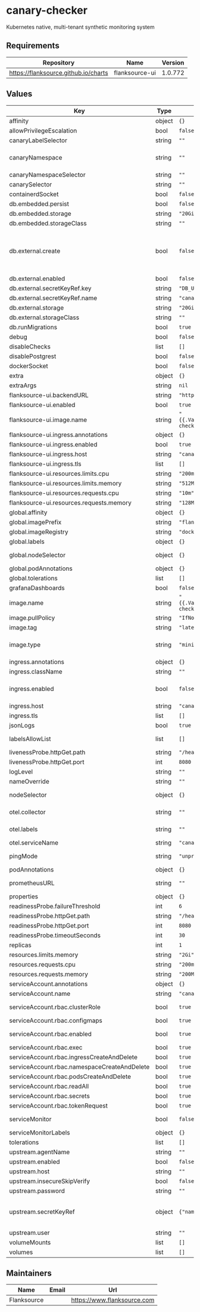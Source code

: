# canary-checker

Kubernetes native, multi-tenant synthetic monitoring system

## Requirements

| Repository | Name | Version |
|------------|------|---------|
| https://flanksource.github.io/charts | flanksource-ui | 1.0.772 |

## Values

| Key | Type | Default | Description |
|-----|------|---------|-------------|
| affinity | object | `{}` |  |
| allowPrivilegeEscalation | bool | `false` |  |
| canaryLabelSelector | string | `""` |  |
| canaryNamespace | string | `""` | restrict canary-checker to monitor single namespace for canaries. Leave blank to monitor all namespaces |
| canaryNamespaceSelector | string | `""` |  |
| canarySelector | string | `""` |  |
| containerdSocket | bool | `false` |  |
| db.embedded.persist | bool | `false` | persist the embedded DB with a PVC |
| db.embedded.storage | string | `"20Gi"` |  |
| db.embedded.storageClass | string | `""` |  |
| db.external.create | bool | `false` | If false and an existing connection must be specified under secretKeyRef If create=false, a prexisting secret containing the URI to an existing postgres database must be provided   The URI must be in the format `postgresql://$user:$password@$host/$database` |
| db.external.enabled | bool | `false` | Setting to true will disable the embedded DB |
| db.external.secretKeyRef.key | string | `"DB_URL"` |  |
| db.external.secretKeyRef.name | string | `"canary-checker-postgres"` |  |
| db.external.storage | string | `"20Gi"` |  |
| db.external.storageClass | string | `""` |  |
| db.runMigrations | bool | `true` |  |
| debug | bool | `false` | Turn on pprof /debug endpoint |
| disableChecks | list | `[]` | List of check types to disable |
| disablePostgrest | bool | `false` | Disable the embedded postgrest service |
| dockerSocket | bool | `false` |  |
| extra | object | `{}` |  |
| extraArgs | string | `nil` |  |
| flanksource-ui.backendURL | string | `"http://canary-checker:8080"` |  |
| flanksource-ui.enabled | bool | `true` |  |
| flanksource-ui.image.name | string | `"{{.Values.global.imagePrefix}}/canary-checker-ui"` |  |
| flanksource-ui.ingress.annotations | object | `{}` |  |
| flanksource-ui.ingress.enabled | bool | `true` |  |
| flanksource-ui.ingress.host | string | `"canary-checker-ui.local"` |  |
| flanksource-ui.ingress.tls | list | `[]` |  |
| flanksource-ui.resources.limits.cpu | string | `"200m"` |  |
| flanksource-ui.resources.limits.memory | string | `"512Mi"` |  |
| flanksource-ui.resources.requests.cpu | string | `"10m"` |  |
| flanksource-ui.resources.requests.memory | string | `"128Mi"` |  |
| global.affinity | object | `{}` |  |
| global.imagePrefix | string | `"flanksource"` |  |
| global.imageRegistry | string | `"docker.io"` |  |
| global.labels | object | `{}` |  |
| global.nodeSelector | object | `{}` | node's labels for the pod to be scheduled on that node. See [Node Selector](https://kubernetes.io/docs/concepts/configuration/assign-pod-node/) |
| global.podAnnotations | object | `{}` |  |
| global.tolerations | list | `[]` |  |
| grafanaDashboards | bool | `false` |  |
| image.name | string | `"{{.Values.global.imagePrefix}}/canary-checker"` |  |
| image.pullPolicy | string | `"IfNotPresent"` |  |
| image.tag | string | `"latest"` |  |
| image.type | string | `"minimal"` | full image is larger and requires more permissions to run, but is required to execute 3rd party checks (jmeter, restic, k6 etc) |
| ingress.annotations | object | `{}` |  |
| ingress.className | string | `""` |  |
| ingress.enabled | bool | `false` | Expose the canary-checker service on an ingress, normally not needed as the service is exposed through `flanksource-ui.ingress` |
| ingress.host | string | `"canary-checker"` |  |
| ingress.tls | list | `[]` |  |
| jsonLogs | bool | `true` |  |
| labelsAllowList | list | `[]` | List of additional check label keys that should be included in the check metrics |
| livenessProbe.httpGet.path | string | `"/health"` |  |
| livenessProbe.httpGet.port | int | `8080` |  |
| logLevel | string | `""` |  |
| nameOverride | string | `""` |  |
| nodeSelector | object | `{}` | node's labels for the pod to be scheduled on that node. See [Node Selector](https://kubernetes.io/docs/concepts/configuration/assign-pod-node/) |
| otel.collector | string | `""` | OpenTelemetry gRPC collector endpoint in host:port format |
| otel.labels | string | `""` | labels in "a=b,c=d" format @schema required: false @schema |
| otel.serviceName | string | `"canary-checker"` |  |
| pingMode | string | `"unprivileged"` | set the mechanism for pings - either privileged, unprivileged or none |
| podAnnotations | object | `{}` |  |
| prometheusURL | string | `""` | Default Prometheus URL to use in prometheus checks |
| properties | object | `{}` | A map of properties to update on startup |
| readinessProbe.failureThreshold | int | `6` |  |
| readinessProbe.httpGet.path | string | `"/health"` |  |
| readinessProbe.httpGet.port | int | `8080` |  |
| readinessProbe.timeoutSeconds | int | `30` |  |
| replicas | int | `1` |  |
| resources.limits.memory | string | `"2Gi"` |  |
| resources.requests.cpu | string | `"200m"` |  |
| resources.requests.memory | string | `"200Mi"` |  |
| serviceAccount.annotations | object | `{}` |  |
| serviceAccount.name | string | `"canary-checker-sa"` |  |
| serviceAccount.rbac.clusterRole | bool | `true` | whether to create cluster-wide or namespaced roles |
| serviceAccount.rbac.configmaps | bool | `true` | for secret management with valueFrom |
| serviceAccount.rbac.enabled | bool | `true` | Install (Cluster)Role and RoleBinding for the ServiceAccount |
| serviceAccount.rbac.exec | bool | `true` |  |
| serviceAccount.rbac.ingressCreateAndDelete | bool | `true` | for pod canary |
| serviceAccount.rbac.namespaceCreateAndDelete | bool | `true` | for namespace canary |
| serviceAccount.rbac.podsCreateAndDelete | bool | `true` | for pod and junit canaries |
| serviceAccount.rbac.readAll | bool | `true` | for use with kubernetes resource lookups |
| serviceAccount.rbac.secrets | bool | `true` | for secret management with valueFrom |
| serviceAccount.rbac.tokenRequest | bool | `true` | for secret management with valueFrom |
| serviceMonitor | bool | `false` | Set to true to enable prometheus service monitor |
| serviceMonitorLabels | object | `{}` |  |
| tolerations | list | `[]` |  |
| upstream.agentName | string | `""` |  |
| upstream.enabled | bool | `false` |  |
| upstream.host | string | `""` |  |
| upstream.insecureSkipVerify | bool | `false` |  |
| upstream.password | string | `""` |  |
| upstream.secretKeyRef | object | `{"name":null}` | Alternative to inlining values, secret must contain: AGENT_NAME, UPSTREAM_USER, UPSTREAM_PASSWORD & UPSTREAM_HOST @schema required: false @schema |
| upstream.user | string | `""` |  |
| volumeMounts | list | `[]` |  |
| volumes | list | `[]` |  |

## Maintainers

| Name | Email | Url |
| ---- | ------ | --- |
| Flanksource |  | <https://www.flanksource.com> |
